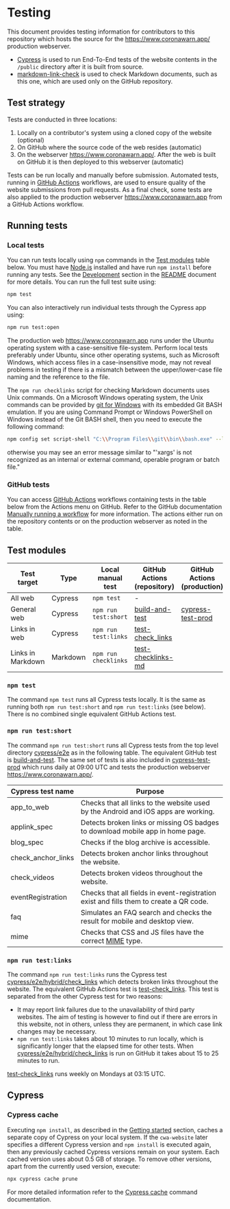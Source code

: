 # Testing

This document provides testing information for contributors to this repository which hosts the source for the https://www.coronawarn.app/ production webserver.

- [Cypress](https://on.cypress.io/guides/overview/why-cypress.html#In-a-nutshell) is used to run End-To-End tests of the website contents in the `/public` directory after it is built from source.
- [markdown-link-check](https://github.com/tcort/markdown-link-check) is used to check Markdown documents, such as this one, which are used only on the GitHub repository.

## Test strategy

Tests are conducted in three locations:

1. Locally on a contributor's system using a cloned copy of the website (optional)
2. On GitHub where the source code of the web resides (automatic)
3. On the webserver https://www.coronawarn.app/. After the web is built on GitHub it is then deployed to this webserver (automatic)

Tests can be run locally and manually before submission. Automated tests, running in [GitHub Actions](https://docs.github.com/en/actions/learn-github-actions) workflows, are used to ensure quality of the website submissions from pull requests. As a final check, some tests are also applied to the production webserver https://www.coronawarn.app from a GitHub Actions workflow.

## Running tests

### Local tests

You can run tests locally using `npm` commands in the [Test modules](#test-modules) table below. You must have [Node.js](https://nodejs.org/en/download/) installed and have run `npm install` before running any tests. See the [Development](../README.md#development) section in the [README](../README.md) document for more details. You can run the full test suite using:

```bash
npm test
```

You can also interactively run individual tests through the Cypress app using:

```bash
npm run test:open
```

The production web https://www.coronawarn.app runs under the Ubuntu operating system with a case-sensitive file-system. Perform local tests preferably under Ubuntu, since other operating systems, such as Microsoft Windows, which access files in a case-insensitive mode, may not reveal problems in testing if there is a mismatch between the upper/lower-case file naming and the reference to the file.

The `npm run checklinks` script for checking Markdown documents uses Unix commands. On a Microsoft Windows operating system, the Unix commands can be provided by [git for Windows](https://gitforwindows.org/) with its embedded Git BASH emulation. If you are using Command Prompt or Windows PowerShell on Windows instead of the Git BASH shell, then you need to execute the following command:

```bash
npm config set script-shell "C:\\Program Files\\git\\bin\\bash.exe" --location user
```

otherwise you may see an error message similar to "'xargs' is not recognized as an internal or external command, operable program or batch file."

### GitHub tests

You can access [GitHub Actions](https://docs.github.com/en/actions/learn-github-actions) workflows containing tests in the table below from the Actions menu on GitHub. Refer to the GitHub documentation [Manually running a workflow](https://docs.github.com/en/actions/managing-workflow-runs/manually-running-a-workflow) for more information. The actions either run on the repository contents or on the production webserver as noted in the table.

## Test modules

| Test target       | Type     | Local manual test    | GitHub Actions (repository)                                       | GitHub Actions (production)                                     |
| ----------------- | -------- | -------------------- | ----------------------------------------------------------------- | --------------------------------------------------------------- |
| All web           | Cypress  | `npm test`           | -                                                                 |                                                                 |
| General web       | Cypress  | `npm run test:short` | [build-and-test](../.github/workflows/build-and-test.yml)         | [cypress-test-prod](../.github/workflows/cypress-test-prod.yml) |
| Links in web      | Cypress  | `npm run test:links` | [test-check_links](../.github/workflows/test-check_links.yml)     |                                                                 |
| Links in Markdown | Markdown | `npm run checklinks` | [test-checklinks-md](../.github/workflows/test-checklinks-md.yml) |                                                                 |

### `npm test`

The command `npm test` runs all Cypress tests locally. It is the same as running both `npm run test:short` and `npm run test:links` (see below). There is no combined single equivalent GitHub Actions test.

### `npm run test:short`

The command `npm run test:short` runs all Cypress tests from the top level directory [cypress/e2e](../cypress/e2e) as in the following table. The equivalent GitHub test is [build-and-test](../.github/workflows/build-and-test.yml). The same set of tests is also included in [cypress-test-prod](../.github/workflows/cypress-test-prod.yml) which runs daily at 09:00 UTC and tests the production webserver https://www.coronawarn.app/.

| Cypress test name  | Purpose                                                                                                                 |
| ------------------ | ----------------------------------------------------------------------------------------------------------------------- |
| app_to_web         | Checks that all links to the website used by the Android and iOS apps are working.                                      |
| applink_spec       | Detects broken links or missing OS badges to download mobile app in home page.                                          |
| blog_spec          | Checks if the blog archive is accessible.                                                                               |
| check_anchor_links | Detects broken anchor links throughout the website.                                                                     |
| check_videos       | Detects broken videos throughout the website.                                                                           |
| eventRegistration  | Checks that all fields in event-registration exist and fills them to create a QR code.                                  |
| faq                | Simulates an FAQ search and checks the result for mobile and desktop view.                                              |
| mime               | Checks that CSS and JS files have the correct [MIME](https://developer.mozilla.org/en-US/docs/Glossary/MIME_type) type. |

### `npm run test:links`

The command `npm run test:links` runs the Cypress test [cypress/e2e/hybrid/check_links](../cypress/e2e/hybrid/check_links.cy.js) which detects broken links throughout the website. The equivalent GitHub Actions test is [test-check_links](../.github/workflows/test-check_links.yml). This test is separated from the other Cypress test for two reasons:

- It may report link failures due to the unavailability of third party websites. The aim of testing is however to find out if there are errors in this website, not in others, unless they are permanent, in which case link changes may be necessary.
- `npm run test:links` takes about 10 minutes to run locally, which is significantly longer that the elapsed time for other tests. When [cypress/e2e/hybrid/check_links](../cypress/e2e/hybrid/check_links.cy.js) is run on GitHub it takes about 15 to 25 minutes to run.

[test-check_links](../.github/workflows/test-check_links.yml) runs weekly on Mondays at 03:15 UTC.

## Cypress

### Cypress cache

Executing `npm install`, as described in the [Getting started](../README.md#getting-started) section, caches a separate copy of Cypress on your local system. If the `cwa-website` later specifies a different Cypress version and `npm install` is executed again, then any previously cached Cypress versions remain on your system. Each cached version uses about 0.5 GB of storage. To  remove other versions, apart from the currently used version, execute:

```bash
npx cypress cache prune
```

For more detailed information refer to the [Cypress cache](https://on.cypress.io/guides/guides/command-line#cypress-cache-command) command documentation.

